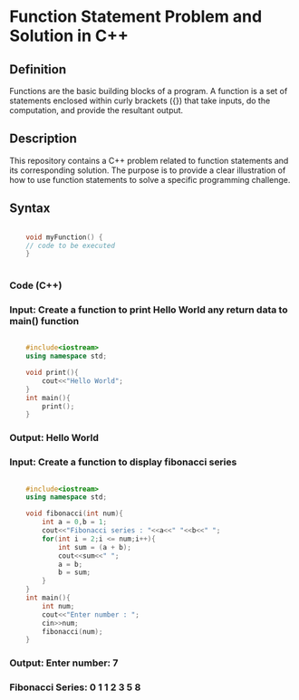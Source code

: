 # Function Statement Problem and Solution in C++

## Definition

Functions are the basic building blocks of a program. A function is a set of statements enclosed within curly brackets ({}) that take inputs, do the computation, and provide the resultant output.

## Description

This repository contains a C++ problem related to function statements and its corresponding solution. The purpose is to provide a clear illustration of how to use function statements to solve a specific programming challenge.

## Syntax

```cpp

    void myFunction() {
    // code to be executed
    }
    
```
### Code (C++)

### Input: Create a function to print Hello World any return data to main() function
```cpp

    #include<iostream>
    using namespace std;

    void print(){
        cout<<"Hello World";
    }
    int main(){
        print();
    }

```
### Output: Hello World


### Input: Create a function to display fibonacci series
```cpp

    #include<iostream>
    using namespace std;

    void fibonacci(int num){
        int a = 0,b = 1;
        cout<<"Fibonacci series : "<<a<<" "<<b<<" ";
        for(int i = 2;i <= num;i++){
            int sum = (a + b);
            cout<<sum<<" ";
            a = b;
            b = sum;
        }  
    }
    int main(){
        int num;
        cout<<"Enter number : ";
        cin>>num;
        fibonacci(num);
    }

```
### Output: Enter number: 7
### Fibonacci Series: 0 1 1 2 3 5 8
